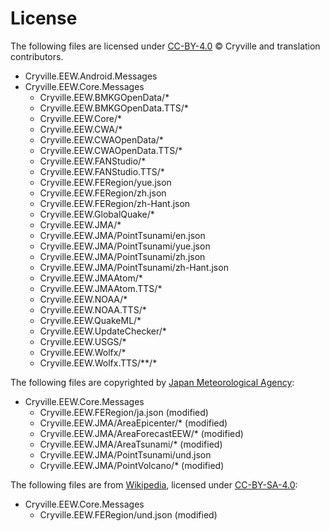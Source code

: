 # License
The following files are licensed under [CC-BY-4.0](LICENSE-CCBY.txt) © Cryville and translation contributors.

- Cryville.EEW.Android.Messages
- Cryville.EEW.Core.Messages
  - Cryville.EEW.BMKGOpenData/*
  - Cryville.EEW.BMKGOpenData.TTS/*
  - Cryville.EEW.Core/*
  - Cryville.EEW.CWA/*
  - Cryville.EEW.CWAOpenData/*
  - Cryville.EEW.CWAOpenData.TTS/*
  - Cryville.EEW.FANStudio/*
  - Cryville.EEW.FANStudio.TTS/*
  - Cryville.EEW.FERegion/yue.json
  - Cryville.EEW.FERegion/zh.json
  - Cryville.EEW.FERegion/zh-Hant.json
  - Cryville.EEW.GlobalQuake/*
  - Cryville.EEW.JMA/*
  - Cryville.EEW.JMA/PointTsunami/en.json
  - Cryville.EEW.JMA/PointTsunami/yue.json
  - Cryville.EEW.JMA/PointTsunami/zh.json
  - Cryville.EEW.JMA/PointTsunami/zh-Hant.json
  - Cryville.EEW.JMAAtom/*
  - Cryville.EEW.JMAAtom.TTS/*
  - Cryville.EEW.NOAA/*
  - Cryville.EEW.NOAA.TTS/*
  - Cryville.EEW.QuakeML/*
  - Cryville.EEW.UpdateChecker/*
  - Cryville.EEW.USGS/*
  - Cryville.EEW.Wolfx/*
  - Cryville.EEW.Wolfx.TTS/\*\*/*

The following files are copyrighted by [Japan Meteorological Agency](https://www.jma.go.jp/jma/index.html):

- Cryville.EEW.Core.Messages
  - Cryville.EEW.FERegion/ja.json (modified)
  - Cryville.EEW.JMA/AreaEpicenter/* (modified)
  - Cryville.EEW.JMA/AreaForecastEEW/* (modified)
  - Cryville.EEW.JMA/AreaTsunami/* (modified)
  - Cryville.EEW.JMA/PointTsunami/und.json
  - Cryville.EEW.JMA/PointVolcano/* (modified)

The following files are from [Wikipedia](https://en.wikipedia.org/wiki/Flinn-Engdahl_regionalization#/map/0), licensed under [CC-BY-SA-4.0](https://creativecommons.org/licenses/by-sa/4.0/deed.en):

- Cryville.EEW.Core.Messages
  - Cryville.EEW.FERegion/und.json (modified)

